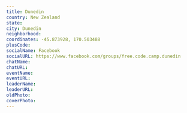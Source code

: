 ```yaml
---
title: Dunedin
country: New Zealand
state: 
city: Dunedin
neighborhood: 
coordinates: -45.873928, 170.503488
plusCode:
socialName: Facebook
socialURL: https://www.facebook.com/groups/free.code.camp.dunedin
chatName:
chatURL:
eventName:
eventURL:
leaderName:
leaderURL:
oldPhoto: 
coverPhoto:
---
```

